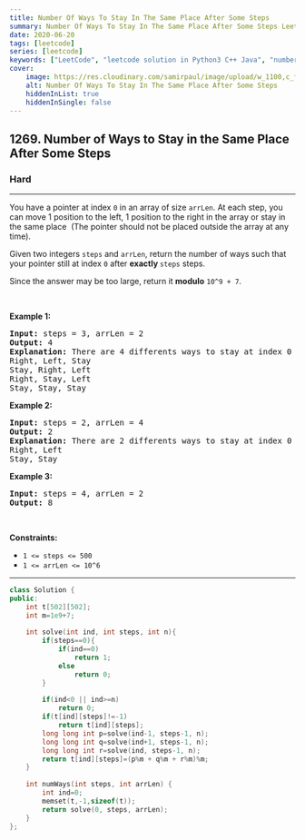 ```yaml
---
title: Number Of Ways To Stay In The Same Place After Some Steps
summary: Number Of Ways To Stay In The Same Place After Some Steps LeetCode Solution Explained
date: 2020-06-20
tags: [leetcode]
series: [leetcode]
keywords: ["LeetCode", "leetcode solution in Python3 C++ Java", "number-of-ways-to-stay-in-the-same-place-after-some-steps LeetCode Solution Explained"]
cover:
    image: https://res.cloudinary.com/samirpaul/image/upload/w_1100,c_fit,co_rgb:FFFFFF,l_text:Arial_75_bold:Number Of Ways To Stay In The Same Place After Some Steps - Solution Explained/problem-solving.webp
    alt: Number Of Ways To Stay In The Same Place After Some Steps
    hiddenInList: true
    hiddenInSingle: false
---
```



<h2>1269. Number of Ways to Stay in the Same Place After Some Steps</h2><h3>Hard</h3><hr><div><p>You have a pointer at index <code>0</code> in an array of size <code><font face="monospace">arrLen</font></code>. At each step, you can move 1 position to the left, 1 position to the right&nbsp;in the array or stay in the same place&nbsp; (The pointer should not be placed outside the array at any time).</p>

<p>Given two integers&nbsp;<code>steps</code> and <code>arrLen</code>, return the number of&nbsp;ways such that your pointer still at index <code>0</code> after <strong>exactly </strong><code><font face="monospace">steps</font></code>&nbsp;steps.</p>

<p>Since the answer&nbsp;may be too large,&nbsp;return it <strong>modulo</strong>&nbsp;<code>10^9 + 7</code>.</p>

<p>&nbsp;</p>
<p><strong>Example 1:</strong></p>

<pre><strong>Input:</strong> steps = 3, arrLen = 2
<strong>Output:</strong> 4
<strong>Explanation: </strong>There are 4 differents ways to stay at index 0 after 3 steps.
Right, Left, Stay
Stay, Right, Left
Right, Stay, Left
Stay, Stay, Stay
</pre>

<p><strong>Example 2:</strong></p>

<pre><strong>Input:</strong> steps = 2, arrLen = 4
<strong>Output:</strong> 2
<strong>Explanation:</strong> There are 2 differents ways to stay at index 0 after 2 steps
Right, Left
Stay, Stay
</pre>

<p><strong>Example 3:</strong></p>

<pre><strong>Input:</strong> steps = 4, arrLen = 2
<strong>Output:</strong> 8
</pre>

<p>&nbsp;</p>
<p><strong>Constraints:</strong></p>

<ul>
	<li><code>1 &lt;= steps &lt;= 500</code></li>
	<li><code>1 &lt;= arrLen&nbsp;&lt;= 10^6</code></li>
</ul>
</div>

---




```cpp
class Solution {
public:
    int t[502][502];
    int m=1e9+7;
    
    int solve(int ind, int steps, int n){
        if(steps==0){
            if(ind==0)
                return 1;
            else
                return 0;
        }
            
        if(ind<0 || ind>=n)
            return 0;
        if(t[ind][steps]!=-1)
            return t[ind][steps];
        long long int p=solve(ind-1, steps-1, n);
        long long int q=solve(ind+1, steps-1, n);
        long long int r=solve(ind, steps-1, n);
        return t[ind][steps]=(p%m + q%m + r%m)%m;
    }
    
    int numWays(int steps, int arrLen) {
        int ind=0;
        memset(t,-1,sizeof(t));
        return solve(0, steps, arrLen);
    }
};
```
